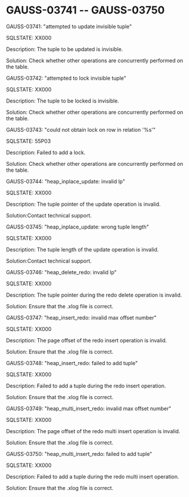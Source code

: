 # GAUSS-03741 -- GAUSS-03750<a name="EN-US_TOPIC_0302073268"></a>

GAUSS-03741: "attempted to update invisible tuple"

SQLSTATE: XX000

Description: The tuple to be updated is invisible.

Solution: Check whether other operations are concurrently performed on the table.

GAUSS-03742: "attempted to lock invisible tuple"

SQLSTATE: XX000

Description: The tuple to be locked is invisible.

Solution: Check whether other operations are concurrently performed on the table.

GAUSS-03743: "could not obtain lock on row in relation '%s'"

SQLSTATE: 55P03

Description: Failed to add a lock.

Solution: Check whether other operations are concurrently performed on the table.

GAUSS-03744: "heap\_inplace\_update: invalid lp"

SQLSTATE: XX000

Description: The tuple pointer of the update operation is invalid.

Solution:Contact technical support.

GAUSS-03745: "heap\_inplace\_update: wrong tuple length"

SQLSTATE: XX000

Description: The tuple length of the update operation is invalid.

Solution:Contact technical support.

GAUSS-03746: "heap\_delete\_redo: invalid lp"

SQLSTATE: XX000

Description: The tuple pointer during the redo delete operation is invalid.

Solution: Ensure that the .xlog file is correct.

GAUSS-03747: "heap\_insert\_redo: invalid max offset number"

SQLSTATE: XX000

Description: The page offset of the redo insert operation is invalid.

Solution: Ensure that the .xlog file is correct.

GAUSS-03748: "heap\_insert\_redo: failed to add tuple"

SQLSTATE: XX000

Description: Failed to add a tuple during the redo insert operation.

Solution: Ensure that the .xlog file is correct.

GAUSS-03749: "heap\_multi\_insert\_redo: invalid max offset number"

SQLSTATE: XX000

Description: The page offset of the redo multi insert operation is invalid.

Solution: Ensure that the .xlog file is correct.

GAUSS-03750: "heap\_multi\_insert\_redo: failed to add tuple"

SQLSTATE: XX000

Description: Failed to add a tuple during the redo multi insert operation.

Solution: Ensure that the .xlog file is correct.

